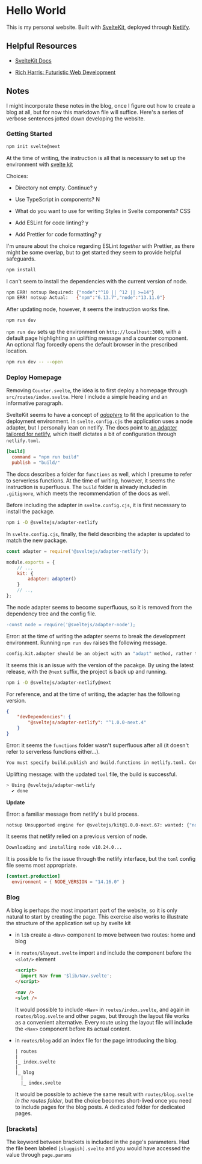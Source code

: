 # Hello World

This is my personal website. Built with [SvelteKit](https://github.com/sveltejs/kit), deployed through [Netlify](https://www.netlify.com/).

## Helpful Resources

- [SvelteKit Docs](https://kit.svelte.dev/docs)

- [Rich Harris: Futuristic Web Development](https://youtu.be/qSfdtmcZ4d0)

## Notes

I might incorporate these notes in the blog, once I figure out how to create a blog at all, but for now this markdown file will suffice. Here's a series of verbose sentences jotted down developing the website.

### Getting Started

```bash
npm init svelte@next
```

At the time of writing, the instruction is all that is necessary to set up the environment with [svelte kit](https://kit.svelte.dev/docs#introduction-getting-started)

Choices:

- Directory not empty. Continue? y

- Use TypeScript in components? N

- What do you want to use for writing Styles in Svelte components? CSS

- Add ESLint for code linting? y

- Add Prettier for code formatting? y

I'm unsure about the choice regarding ESLint _together_ with Prettier, as there might be some overlap, but to get started they seem to provide helpful safeguards.

```bash
npm install
```

I can't seem to install the dependencies with the current version of node.

```bash
npm ERR! notsup Required: {"node":"^10 || ^12 || >=14"}
npm ERR! notsup Actual:   {"npm":"6.13.7","node":"13.11.0"}
```

After updating node, however, it seems the instruction works fine.

```bash
npm run dev
```

`npm run dev` sets up the environment on `http://localhost:3000`, with a default page highlighting an uplifting message and a counter component. An optional flag forcedly opens the default browser in the prescribed location.

```bash
npm run dev -- --open
```

### Deploy Homepage

Removing `Counter.svelte`, the idea is to first deploy a homepage through `src/routes/index.svelte`. Here I include a simple heading and an informative paragraph.

SvelteKit seems to have a concept of [_adapters_](https://kit.svelte.dev/docs#adapters) to fit the application to the deployment environment. In `svelte.config.cjs` the application uses a node adapter, but I personally lean on netlify. The docs point to [an adapter tailored for netlify](https://github.com/sveltejs/kit/tree/master/packages/adapter-netlify), which itself dictates a bit of configuration through `netlify.toml`.

```toml
[build]
  command = "npm run build"
  publish = "build/"
```

The docs describes a folder for `functions` as well, which I presume to refer to serverless functions. At the time of writing, however, it seems the instruction is superfluous. The `build` folder is already included in `.gitignore`, which meets the recommendation of the docs as well.

Before including the adapter in `svelte.config.cjs`, it is first necessary to install the package.

```bash
npm i -D @sveltejs/adapter-netlify
```

In `svelte.config.cjs`, finally, the field describing the adapter is updated to match the new package.

```cjs
const adapter = require('@sveltejs/adapter-netlify');

module.exports = {
	// ..,
	kit: {
		adapter: adapter()
	}
	// ..,
};
```

The node adapter seems to become superfluous, so it is removed from the dependency tree and the config file.

```diff
-const node = require('@sveltejs/adapter-node');
```

Error: at the time of writing the adapter seems to break the development environment. Running `npm run dev` raises the following message.

```bash
config.kit.adapter should be an object with an "adapt" method, rather than the name of an adapter. See https://kit.svelte.dev/docs#adapters
```

It seems this is an issue with the version of the pacakge. By using the latest release, with the `@next` suffix, the project is back up and running.

```bash
npm i -D @sveltejs/adapter-netlify@next
```

For reference, and at the time of writing, the adapter has the fòllowing version.

```json
{
	"devDependencies": {
		"@sveltejs/adapter-netlify": "^1.0.0-next.4"
	}
}
```

Error: it seems the `functions` folder wasn't superfluous after all (it doesn't refer to serverless functions either...).

```bash
You must specify build.publish and build.functions in netlify.toml. Consult https://github.com/sveltejs/kit/tree/master/packages/adapter-netlify#configuration
```

Uplifting message: with the updated `toml` file, the build is successful.

```bash
> Using @sveltejs/adapter-netlify
  ✔ done
```

**Update**

Error: a familiar message from netlify's build process.

```bash
notsup Unsupported engine for @sveltejs/kit@1.0.0-next.67: wanted: {"node":">= 12.17.0"} (current: {"node":"10.24.0","npm":"6.14.11"})
```

It seems that netlify relied on a previous version of node.

```bash
Downloading and installing node v10.24.0...
```

It is possible to fix the issue through the netlify interface, but the `toml` config file seems most appropriate.

```toml
[context.production]
  environment = { NODE_VERSION = "14.16.0" }
```

### Blog

A blog is perhaps _the_ most important part of the website, so it is only natural to start by creating the page. This exercise also works to illustrate the structure of the application set up by svelte kit

- in `lib` create a `<Nav>` component to move between two routes: home and blog

- in `routes/$layout.svelte` import and include the component before the `<slot/>` element

  ```html
  <script>
  	import Nav from '$lib/Nav.svelte';
  </script>

  <nav />
  <slot />
  ```

  It would possible to include `<Nav>` in `routes/index.svelte`, and again in `routes/blog.svelte` and other pages, but through the layout file works as a convenient alternative. Every route using the layout file will include the `<Nav>` component before its actual content.

- in `routes/blog` add an index file for the page introducing the blog.

  ```text
  | routes
  |
  |_ index.svelte
  |
  |_ blog
  	|
  	|_ index.svelte
  ```

  It would be possible to achieve the same result with `routes/blog.svelte` _in the routes folder_, but the choice becomes short-lived once you need to include pages for the blog posts. A dedicated folder for dedicated pages.

### [brackets]

The keyword between brackets is included in the page's parameters. Had the file been labeled `[sluggish].svelte` and you would have accessed the value through `page.params`
